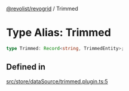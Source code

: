 [@revolist/revogrid](README.md) / Trimmed

# Type Alias: Trimmed

```ts
type Trimmed: Record<string, TrimmedEntity>;
```

## Defined in

[src/store/dataSource/trimmed.plugin.ts:5](https://github.com/revolist/revogrid/blob/fc07fa1dfd1d2d56902bfb887503d551faf5878d/src/store/dataSource/trimmed.plugin.ts#L5)
